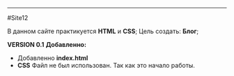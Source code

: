 ___
#Site12

В данном сайте практикуется __HTML__ и __CSS__;
Цель создать: __Блог__;

__VERSION 0.1__
__Добавленно:__
* Добавленно __index.html__
* __CSS__ Файл не был использован. Так как это начало работы.
